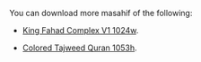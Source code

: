You can download more masahif of the following:

- [King Fahad Complex V1 1024w](https://github.com/mohamedashref371/King-Fahad-Complex-V1-1024w/archive/refs/heads/main.zip).
 
- [Colored Tajweed Quran 1053h](https://github.com/mohamedashref371/Colored-Tajweed-Quran-1053h/archive/refs/heads/main.zip).
